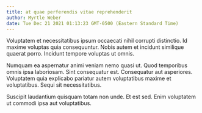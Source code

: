 ```yaml
---
title: at quae perferendis vitae reprehenderit
author: Myrtle Weber
date: Tue Dec 21 2021 01:13:23 GMT-0500 (Eastern Standard Time)
---
```

Voluptatem et necessitatibus ipsum occaecati nihil corrupti distinctio. Id maxime voluptas quia consequuntur. Nobis autem et incidunt similique quaerat porro. Incidunt tempore voluptas ut omnis.

 Numquam ea aspernatur animi veniam nemo quasi ut. Quod temporibus omnis ipsa laboriosam. Sint consequatur est. Consequatur aut asperiores. Voluptatem quia explicabo pariatur autem voluptatibus maxime et voluptatibus. Sequi sit necessitatibus.

 Suscipit laudantium quisquam totam non unde. Et est sed. Enim voluptatem ut commodi ipsa aut voluptatibus.